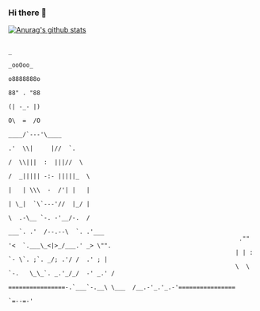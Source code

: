 ### Hi there 👋

<!--
**Li-qiqi/Li-qiqi** is a ✨ _special_ ✨ repository because its `README.md` (this file) appears on your GitHub profile.

Here are some ideas to get you started:

- 🔭 I’m currently working on ...
- 🌱 I’m currently learning ...
- 👯 I’m looking to collaborate on ...
- 🤔 I’m looking for help with ...
- 💬 Ask me about ...
- 📫 How to reach me: ...
- 😄 Pronouns: ...
- ⚡ Fun fact: ...
-->
[![Anurag's github stats](https://github-readme-stats.vercel.app/api?username=Li-qiqi)](https://github.com/anuraghazra/github-readme-stats)

                                                                                     
                                                                                     _                                  
                                                                                  _ooOoo_                               
                                                                                 o8888888o                              
                                                                                 88" . "88                              
                                                                                 (| -_- |)                              
                                                                                 O\  =  /O                              
                                                                              ____/`---'\____                           
                                                                            .'  \\|     |//  `.                         
                                                                           /  \\|||  :  |||//  \                        
                                                                          /  _||||| -:- |||||_  \                       
                                                                          |   | \\\  -  /'| |   |                       
                                                                          | \_|  `\`---'//  |_/ |                       
                                                                          \  .-\__ `-. -'__/-.  /                       
                                                                        ___`. .'  /--.--\  `. .'___                     
                                                                     ."" '<  `.___\_<|>_/___.' _> \"".                  
                                                                    | | :  `- \`. ;`. _/; .'/ /  .' ; |           
                                                                    \  \ `-.   \_\_`. _.'_/_/  -' _.' /                 
                                                      ================-.`___`-.__\ \___  /__.-'_.'_.-'================  
                                                                                  `=--=-'                            
                                                                                     
